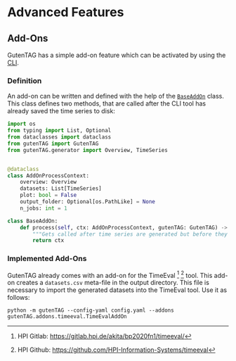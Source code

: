 # Advanced Features

## Add-Ons

GutenTAG has a simple add-on feature which can be activated by using the [CLI](usage#from-cli).

### Definition

An add-on can be written and defined with the help of the [`BaseAddOn`](../gutenTAG/addons/__init__.py) class.
This class defines two methods, that are called after the CLI tool has already saved the time series to disk:

```python
import os
from typing import List, Optional
from dataclasses import dataclass
from gutenTAG import GutenTAG
from gutenTAG.generator import Overview, TimeSeries


@dataclass
class AddOnProcessContext:
    overview: Overview
    datasets: List[TimeSeries]
    plot: bool = False
    output_folder: Optional[os.PathLike] = None
    n_jobs: int = 1

class BaseAddOn:
    def process(self, ctx: AddOnProcessContext, gutenTAG: GutenTAG) -> AddOnProcessContext:
        """Gets called after time series are generated but before they are plotted or written to disk."""
        return ctx
```

### Implemented Add-Ons

GutenTAG already comes with an add-on for the TimeEval [^1] [^2] tool. This add-on creates a `datasets.csv` meta-file in the output directory. This file is necessary to import the generated datasets into the TimeEval tool. Use it as follows:

```shell
python -m gutenTAG --config-yaml config.yaml --addons gutenTAG.addons.timeeval.TimeEvalAddOn
```

[^1]: HPI Gitlab: https://gitlab.hpi.de/akita/bp2020fn1/timeeval/

[^2]: HPI Github: https://github.com/HPI-Information-Systems/timeeval
